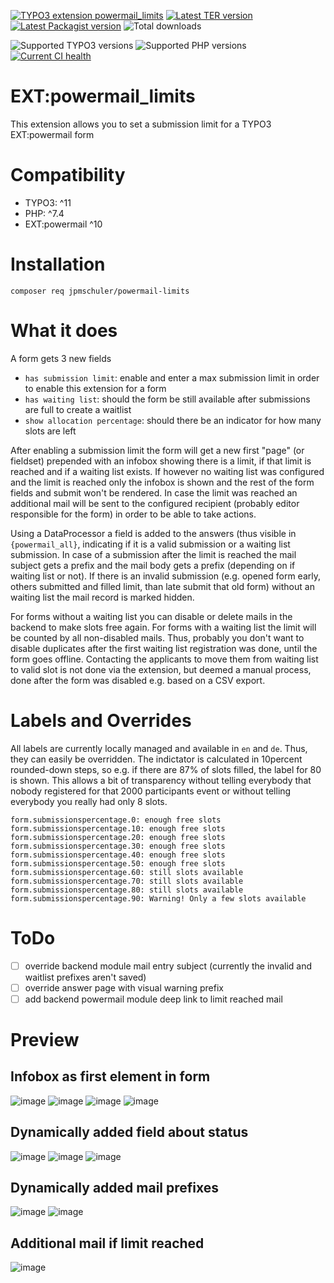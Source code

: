 
[![TYPO3 extension powermail_limits](https://shields.io/endpoint?label=EXT&url=https://typo3-badges.dev/badge/powermail_limits/extension/shields)](https://extensions.typo3.org/extension/powermail_limits)
[![Latest TER version](https://shields.io/endpoint?label=TER&url=https://typo3-badges.dev/badge/powermail_limits/version/shields)](https://extensions.typo3.org/extension/powermail_limits)
[![Latest Packagist version](https://shields.io/packagist/v/jpmschuler/powermail-limits?label=Packagist&logo=packagist&logoColor=white)](https://packagist.org/packages/jpmschuler/powermail-limits)
![Total downloads](https://typo3-badges.dev/badge/powermail_limits/downloads/shields.svg)

![Supported TYPO3 versions](https://shields.io/endpoint?label=typo3&url=https://typo3-badges.dev/badge/powermail_limits/typo3/shields)
![Supported PHP versions](https://shields.io/packagist/php-v/jpmschuler/powermail-limits?logo=php)
[![Current CI health](https://github.com/jpmschuler/TYPO3-powermail-limits/actions/workflows/ci.yml/badge.svg)](https://github.com/jpmschuler/TYPO3-powermail-limits/actions/workflows/ci.yml)


# EXT:powermail_limits

This extension allows you to set a submission limit for a TYPO3 EXT:powermail form

# Compatibility

- TYPO3: ^11
- PHP: ^7.4
- EXT:powermail ^10

# Installation

`composer req jpmschuler/powermail-limits`

# What it does

A form gets 3 new fields

- `has submission limit`: enable and enter a max submission limit in order to enable this extension for a form
- `has waiting list`: should the form be still available after submissions are full to create a waitlist
- `show allocation percentage`: should there be an indicator for how many slots are left

After enabling a submission limit the form will get a new first "page" (or fieldset) prepended with an infobox showing
there is a limit, if that limit is reached and if a waiting list exists.
If however no waiting list was configured and the limit is reached only the infobox is shown and the rest of the form
fields and submit won't be rendered.
In case the limit was reached an additional mail will be sent to the configured recipient (probably editor responsible
for the form) in order to be able to take actions.

Using a DataProcessor a field is added to the answers (thus visible in `{powermail_all}`, indicating if it is a valid
submission or a waiting list submission.
In case of a submission after the limit is reached the mail subject gets a prefix and the mail body gets a prefix
(depending on if waiting list or not). If there is an invalid submission (e.g. opened form early, others submitted and
filled limit, than late submit that old form) without an waiting list the mail record is marked hidden.

For forms without a waiting list you can disable or delete mails in the backend to make slots free again.
For forms with a waiting list the limit will be counted by all non-disabled mails. Thus, probably you don't want to
disable duplicates after the first waiting list registration was done, until the form goes offline. Contacting the
applicants to move them from waiting list to valid slot is not done via the extension, but deemed a manual
process, done after the form was disabled e.g. based on a CSV export.

# Labels and Overrides

All labels are currently locally managed and available in `en` and `de`. Thus, they can easily be overridden.
The indictator is calculated in 10percent rounded-down steps, so e.g. if there are 87% of slots filled, the label for 80
is shown. This allows a bit of transparency without telling everybody that nobody registered for that 2000 participants
event or without telling everybody you really had only 8 slots.

```
form.submissionspercentage.0: enough free slots
form.submissionspercentage.10: enough free slots
form.submissionspercentage.20: enough free slots
form.submissionspercentage.30: enough free slots
form.submissionspercentage.40: enough free slots
form.submissionspercentage.50: enough free slots
form.submissionspercentage.60: still slots available
form.submissionspercentage.70: still slots available
form.submissionspercentage.80: still slots available
form.submissionspercentage.90: Warning! Only a few slots available
```

# ToDo

- [ ] override backend module mail entry subject (currently the invalid and waitlist prefixes aren't saved)
- [ ] override answer page with visual warning prefix
- [ ] add backend powermail module deep link to limit reached mail

# Preview

## Infobox as first element in form

![image](./Resources/Private/Images/valid-form-0percentWithWait.png)
![image](./Resources/Private/Images/valid-form-90percent.png)
![image](./Resources/Private/Images/waitlist-form.png)
![image](./Resources/Private/Images/invalid-form.png)

## Dynamically added field about status

![image](./Resources/Private/Images/valid-answer.png)
![image](./Resources/Private/Images/waitlist-answer.png)
![image](./Resources/Private/Images/invalid-answer.png)

## Dynamically added mail prefixes

![image](./Resources/Private/Images/waitlist-mail.png)
![image](./Resources/Private/Images/invalid-mail.png)

## Additional mail if limit reached

![image](./Resources/Private/Images/limitfull-mail.png)
